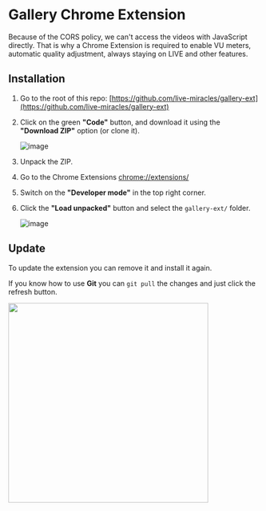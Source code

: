 # Gallery Chrome Extension

Because of the CORS policy, we can't access the videos with JavaScript directly.
That is why a Chrome Extension is required to enable VU meters, automatic quality adjustment, always staying on LIVE and other features.

## Installation

1. Go to the root of this repo: [https://github.com/live-miracles/gallery-ext](https://github.com/live-miracles/gallery-ext)
2. Click on the green **"Code"** button, and download it using the **"Download ZIP"** option (or clone it).

    ![image](./assets/download-zip.avif)

3. Unpack the ZIP.
4. Go to the Chrome Extensions [chrome://extensions/](chrome://extensions/)
5. Switch on the **"Developer mode"** in the top right corner.
6. Click the **"Load unpacked"** button and select the `gallery-ext/` folder.

    ![image](./assets/load-unpacked.avif)

## Update

To update the extension you can remove it and install it again.

If you know how to use **Git** you can `git pull` the changes and just click
the refresh button.

<img src="./assets/remove-or-reload.avif" width="400">
